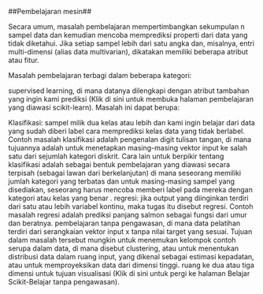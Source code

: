 ##Pembelajaran mesin##

Secara umum, masalah pembelajaran mempertimbangkan sekumpulan n sampel data dan kemudian mencoba memprediksi properti dari data yang tidak diketahui. 
Jika setiap sampel lebih dari satu angka dan, misalnya, entri multi-dimensi (alias data multivarian), dikatakan memiliki beberapa atribut atau fitur.

Masalah pembelajaran terbagi dalam beberapa kategori:

supervised learning, di mana datanya dilengkapi dengan atribut tambahan yang ingin kami prediksi (Klik di sini untuk membuka halaman pembelajaran yang
 diawasi scikit-learn). Masalah ini dapat berupa:

Klasifikasi: sampel milik dua kelas atau lebih dan kami ingin belajar dari data yang sudah diberi label cara memprediksi kelas data yang tidak berlabel. 
Contoh masalah klasifikasi adalah pengenalan digit tulisan tangan, di mana tujuannya adalah untuk menetapkan masing-masing vektor input ke salah satu dari
 sejumlah kategori diskrit. Cara lain untuk berpikir tentang klasifikasi adalah sebagai bentuk pembelajaran yang diawasi secara terpisah (sebagai lawan dari
 berkelanjutan) di mana seseorang memiliki jumlah kategori yang terbatas dan untuk masing-masing sampel yang disediakan, seseorang harus mencoba memberi label
 pada mereka dengan kategori atau kelas yang benar .
regresi: jika output yang diinginkan terdiri dari satu atau lebih variabel kontinu, maka tugas itu disebut regresi. Contoh masalah regresi adalah prediksi
 panjang salmon sebagai fungsi dari umur dan beratnya.
pembelajaran tanpa pengawasan, di mana data pelatihan terdiri dari serangkaian vektor input x tanpa nilai target yang sesuai. Tujuan dalam masalah tersebut
 mungkin untuk menemukan kelompok contoh serupa dalam data, di mana disebut clustering, atau untuk menentukan distribusi data dalam ruang input, yang dikenal 
 sebagai estimasi kepadatan, atau untuk memproyeksikan data dari dimensi tinggi. ruang ke dua atau tiga dimensi untuk tujuan visualisasi (Klik di sini untuk
 pergi ke halaman Belajar Scikit-Belajar tanpa pengawasan).